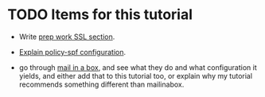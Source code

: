 # TODO Items for this tutorial

* Write [prep work SSL section](PrepWork.md#ssl-certificate).

* [Explain policy-spf configuration](Postfix.md#configuring-spf-policy-daemon).

* go through [mail in a box](https://github.com/mail-in-a-box/mailinabox), and see what they do and what configuration it yields, and either add that to this tutorial too, or explain why my tutorial recommends something different than mailinabox.
